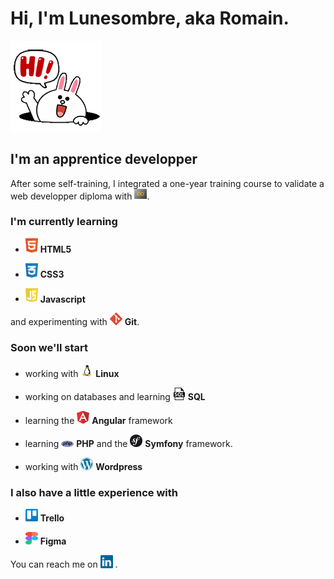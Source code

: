 
<h1>Hi, I'm Lunesombre, aka Romain.</h1>


<img src="images/hello_rabbit.gif" title="Hello Rabbit" alt="Rabbit saying hello">


<h2>I'm an apprentice developper</h2>

<p>After some self-training, I integrated a one-year training course to validate a web developper diploma with <a href="https://humanbooster.com/"><img src="images/Logo_HB.png" title="Human Booster" alt="Human Booster" width=20px></a>.
</p>

<h3>I'm currently learning</h3>

- <img src="images/html-1.svg" width=20px> **HTML5** 

- <img src="images/css-3.svg" width=20px> **CSS3**

- <img src="images/javascript-1.svg" width=20px> **Javascript**

and experimenting with <img src="images/git-icon.svg" width=20px> **Git**.

<h3>Soon we'll start</h3>
<p>

- working with <img src="images/linux-tux-2.svg" title="Tux" alt="Linux's Tux" width=20px> **Linux**

- working on  databases and learning <img src="images/sql.svg" width=20px alt="SQL logo" title="SQL"> **SQL**

- learning the <img src="images/angular-icon-1.svg" alt="Angular logo" title="Angular" width=20px> **Angular** framework

- learning <img src="images/php-1.svg" titre="PHP" alt="PHP logo" width=20px> **PHP** and the <img src="images/symfony.svg" width=20px alt="Symfony logo" title="Symfony"> **Symfony** framework.
</p>

- working with <img src="images/wordpress-blue.svg" alt="Wordpress logo blue" title="Worpress" width=20px> **Wordpress**

<h3>I also have a little experience with</h3>
<p>

- <img src="images/trello.svg" width=20px alt="Trello logo" title="Trello"> **Trello**

- <img src="images/figma-1.svg" width=20px height=20px alt="Figma ogo" title="Figma"> **Figma**

</p>

You can reach me on <a href=https://www.linkedin.com/in/romain-touchet-d%C3%A9veloppeur-web><img src="images/linkedin-icon-2.svg" alt="LinkedIn" title="LinkedIn" width= 20px></a> .


<!--
**Lunesombre/Lunesombre** is a ✨ _special_ ✨ repository because its `README.md` (this file) appears on your GitHub profile.

Here are some ideas to get you started:

- 🔭 I’m currently working on ...
- 🌱 I’m currently learning ...
- 👯 I’m looking to collaborate on ...
- 🤔 I’m looking for help with ...
- 💬 Ask me about ...
- 📫 How to reach me: ...
- 😄 Pronouns: ...
- ⚡ Fun fact: ...
-->
